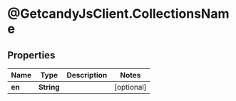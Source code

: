 # @GetcandyJsClient.CollectionsName

## Properties

Name | Type | Description | Notes
------------ | ------------- | ------------- | -------------
**en** | **String** |  | [optional] 


